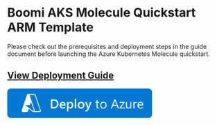 # Boomi AKS Molecule Quickstart ARM Template

Please check out the prerequisites and deployment steps in the guide document before launching the Azure Kubernetes Molecule quickstart.

## [View Deployment Guide](https://docs.google.com/viewer?url=https://github.com/OfficialBoomi/azure-kubernetes-molecule-quickstart/files/9269197/Azure.Kubernetes.Molecule.Quickstart.-.Deployment.Guide.pdf?target="_blank")

[![Deploy To Azure](https://raw.githubusercontent.com/Azure/azure-quickstart-templates/master/1-CONTRIBUTION-GUIDE/images/deploytoazure.svg?sanitize=true)](https://portal.azure.us/#create/Microsoft.Template/uri/https%3A%2F%2Fraw.githubusercontent.com%2Fgingercmann%2Fazure-kubernetes-molecule-quickstart%2Fmain%2FmainTemplate.json/createUIDefinitionUri/https%3A%2F%2Fraw.githubusercontent.com%2Fgingercmann%2Fazure-kubernetes-molecule-quickstart%2Fmain%2FcreateUiDefinition.json)

<!-- https://raw.githubusercontent.com/gingercmann/azure-kubernetes-molecule-quickstart/main/mainTemplate.json -->